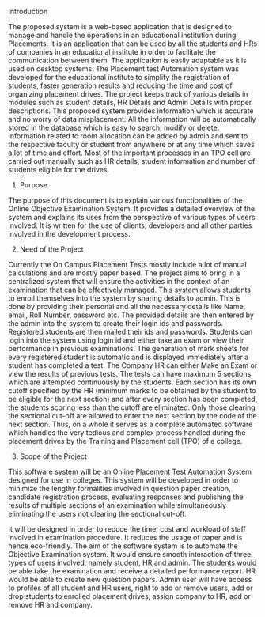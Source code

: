 Introduction

The proposed system is a web-based application that is designed to manage and handle the operations in an educational institution during Placements. It is an application that can be used by all the students and HRs of companies in an educational institute in order to facilitate the communication between them. The application is easily adaptable as it is used on desktop systems. The Placement test Automation system was developed for the educational institute to simplify the registration of students, faster generation results and reducing the time and cost of organizing placement drives. The project keeps track of various details in modules such as student details, HR Details and Admin Details with proper descriptions. This proposed system provides information which is accurate and no worry of data misplacement. All the information will be automatically stored in the database which is easy to search, modify or delete. Information related to room allocation can be added by admin and sent to the respective faculty or student from anywhere or at any time which saves a lot of time and effort. Most of the important processes in an TPO cell are carried out manually such as HR details, student information and number of students eligible for the drives.

1. Purpose

The purpose of this document is to explain various functionalities of the Online Objective Examination System. It provides a detailed overview of the system and explains its uses from the perspective of various types of users involved. It is written for the use of clients, developers and all other parties involved in the development process.

2. Need of the Project

Currently the On Campus Placement Tests mostly include a lot of manual calculations and are mostly paper based. The project aims to bring in a centralized system that will ensure the activities in the context of an examination that can be effectively managed. This system allows students to enroll themselves into the system by sharing details to admin. This is done by providing their personal and all the necessary details like Name, email, Roll Number, password etc. The provided details are then entered by the admin into the system to create their  login ids and passwords. Registered students are then mailed their ids and passwords. Students can login into the system using login id and either take an exam or view their performance in previous examinations. The generation of mark sheets for every registered student is automatic and is displayed immediately after a student has completed a test. The Company HR can either Make an Exam or view the results of previous tests. The tests can have maximum 5 sections which are attempted continuously by the students. Each section has its own cutoff specified by the HR (minimum marks to be obtained by the student to be eligible for the next section) and after every section has been completed, the students scoring less than the cutoff are eliminated. Only those clearing the sectional cut-off are allowed to enter the next section by the code of the next section. Thus, on a whole it serves as a complete automated software which handles the very tedious and complex process handled during the placement drives by the Training and Placement cell (TPO) of a college.

3. Scope of the Project

This software system will be an Online Placement Test Automation System designed for use in colleges. This system will be developed in order to minimize the lengthy formalities involved in question paper creation, candidate registration process, evaluating responses and publishing the results of multiple sections of an examination while simultaneously eliminating the users not clearing the sectional cut-off.

It will be designed in order to reduce the time, cost and workload of staff involved in examination procedure. It reduces the usage of paper and is hence eco-friendly. The aim of the software system is to automate the Objective Examination system. It would ensure smooth interaction of three types of users involved, namely student, HR and admin. The students would be able take the examination and receive a detailed performance report. HR would be able to create new question papers. Admin user will have access to profiles of all student and HR users, right to add or remove users, add or drop students to enrolled placement drives, assign company to HR, add or remove HR and company.
